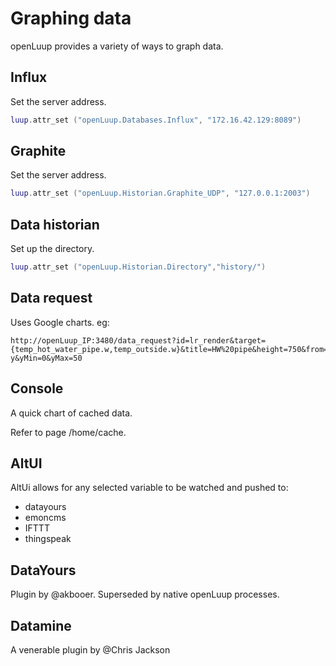 # Graphing data
openLuup provides a variety of ways to graph data.

## Influx
Set the server address.

```lua
luup.attr_set ("openLuup.Databases.Influx", "172.16.42.129:8089")
```

## Graphite
Set the server address.

```lua
luup.attr_set ("openLuup.Historian.Graphite_UDP", "127.0.0.1:2003")
```

## Data historian
Set up the directory.
```lua
luup.attr_set ("openLuup.Historian.Directory","history/")
```

## Data request
Uses Google charts.
eg:

```http
http://openLuup_IP:3480/data_request?id=lr_render&target={temp_hot_water_pipe.w,temp_outside.w}&title=HW%20pipe&height=750&from=-y&yMin=0&yMax=50
```


## Console
A quick chart of cached data.

Refer to page /home/cache.

## AltUI
AltUi allows for any selected variable to be watched and pushed to:

- datayours
- emoncms
- IFTTT
- thingspeak

## DataYours
Plugin by @akbooer. Superseded by native openLuup processes.

## Datamine
A venerable plugin by @Chris Jackson